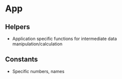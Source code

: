 # App

## Helpers
* Application specific functions for intermediate data manipulation/calculation

## Constants
* Specific numbers, names